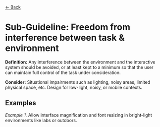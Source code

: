 [← Back](../ergonomics.md)

# Sub-Guideline: Freedom from interference between task & environment

**Definition:** Any interference between the environment and the interactive system should be avoided, or at least kept to a minimum so that the user can maintain full control of the task under consideration.

**Consider:** Situational impairments such as lighting, noisy areas, limited physical space, etc. Design for low-light, noisy, or mobile contexts.

## Examples
_Example 1._ Allow interface magnification and font resizing in bright-light environments like labs or outdoors.
